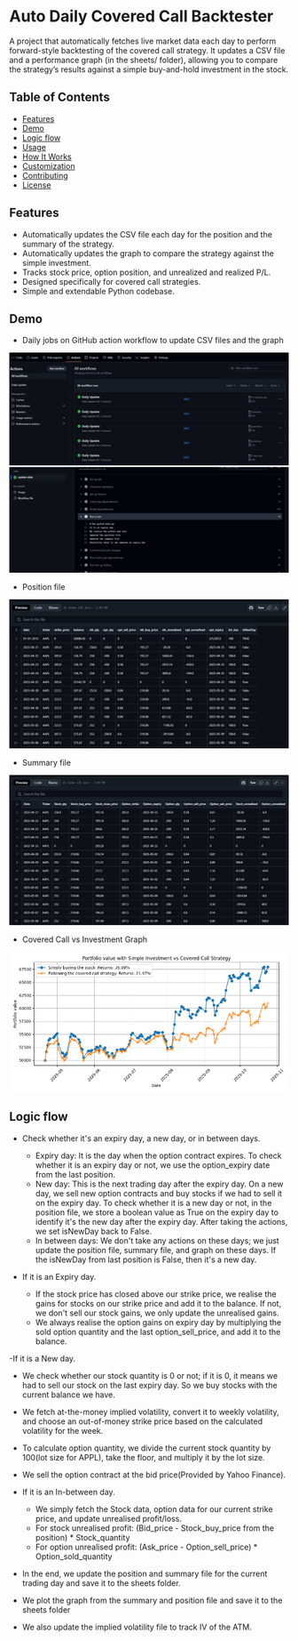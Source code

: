 # Auto Daily Covered Call Backtester

A project that automatically fetches live market data each day to perform forward-style backtesting of the covered call strategy.
It updates a CSV file and a performance graph (in the sheets/ folder), allowing you to compare the strategy’s results against a simple buy-and-hold investment in the stock.

## Table of Contents
- [Features](#features)
- [Demo](#demo)
- [Logic flow](#logic-flow)
- [Usage](#usage)
- [How It Works](#how-it-works)
- [Customization](#customization)
- [Contributing](#contributing)
- [License](#license)

## Features

- Automatically updates the CSV file each day for the position and the summary of the strategy.
- Automatically updates the graph to compare the strategy against the simple investment.
- Tracks stock price, option position, and unrealized and realized P/L.
- Designed specifically for covered call strategies.
- Simple and extendable Python codebase.

## Demo
- Daily jobs on GitHub action workflow to update CSV files and the graph

![screenshots](screenshots/daily1.JPG)
![screenshots](screenshots/dailyjob2.JPG)

- Position file

![screenshots](screenshots/position.JPG)

- Summary file

![screenshots](screenshots/summary.JPG)

- Covered Call vs Investment Graph

![screenshots](sheets/Strategy_vs_Investment_Returns.png)


## Logic flow
- Check whether it's an expiry day, a new day, or in between days.
  - Expiry day: It is the day when the option contract expires. To check whether it is an expiry day or not, we use the option_expiry date from the last position.
  - New day: This is the next trading day after the expiry day. On a new day, we sell new option contracts and buy stocks if we had to sell it on the expiry day. To check whether it is a new day or not, in the position file, we store a boolean value as True on the expiry day to identify it's the new day after the expiry day. After taking the actions, we set isNewDay back to False.
  - In between days: We don't take any actions on these days; we just update the position file, summary file, and graph on these days. If the isNewDay from last position is False, then it's a new day.
 
- If it is an Expiry day.
  - If the stock price has closed above our strike price, we realise the gains for stocks on our strike price and add it to the balance. If not, we don't sell our stock gains, we only update the unrealised gains.
  - We always realise the option gains on expiry day by multiplying the sold option quantity and the last option_sell_price, and add it to the balance.

-If it is a New day.
  - We check whether our stock quantity is 0 or not; if it is 0, it means we had to sell our stock on the last expiry day. So we buy stocks with the current balance we have.
  - We fetch at-the-money implied volatility, convert it to weekly volatility, and choose an out-of-money strike price based on the calculated volatility for the week.
  - To calculate option quantity, we divide the current stock quantity by 100(lot size for APPL), take the floor, and multiply it by the lot size.
  - We sell the option contract at the bid price(Provided by Yahoo Finance).

- If it is an In-between day.
  - We simply fetch the Stock data, option data for our current strike price, and update unrealised profit/loss.
  - For stock unrealised profit: (Bid_price - Stock_buy_price from the position) * Stock_quantity
  - For option unrealised profit: (Ask_price - Option_sell_price) * Option_sold_quantity

- In the end, we update the position and summary file for the current trading day and save it to the sheets folder.
- We plot the graph from the summary and position file and save it to the sheets folder
- We also update the implied volatility file to track IV of the ATM.
